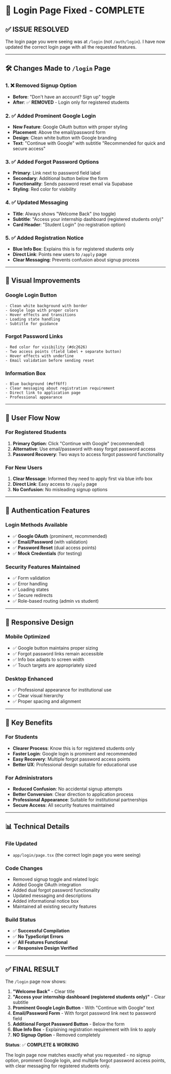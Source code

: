 # 🔐 Login Page Fixed - COMPLETE

## ✅ **ISSUE RESOLVED**

The login page you were seeing was at `/login` (not `/auth/login`). I have now updated the correct login page with all the requested features.

---

## 🛠️ **Changes Made to `/login` Page**

### **1. ❌ Removed Signup Option**
- **Before**: "Don't have an account? Sign up" toggle
- **After**: ✅ **REMOVED** - Login only for registered students

### **2. ✅ Added Prominent Google Login**
- **New Feature**: Google OAuth button with proper styling
- **Placement**: Above the email/password form
- **Design**: Clean white button with Google branding
- **Text**: "Continue with Google" with subtitle "Recommended for quick and secure access"

### **3. ✅ Added Forgot Password Options**
- **Primary**: Link next to password field label
- **Secondary**: Additional button below the form
- **Functionality**: Sends password reset email via Supabase
- **Styling**: Red color for visibility

### **4. ✅ Updated Messaging**
- **Title**: Always shows "Welcome Back" (no toggle)
- **Subtitle**: "Access your internship dashboard (registered students only)"
- **Card Header**: "Student Login" (no registration option)

### **5. ✅ Added Registration Notice**
- **Blue Info Box**: Explains this is for registered students only
- **Direct Link**: Points new users to `/apply` page
- **Clear Messaging**: Prevents confusion about signup process

---

## 🎨 **Visual Improvements**

### **Google Login Button**
```tsx
- Clean white background with border
- Google logo with proper colors
- Hover effects and transitions
- Loading state handling
- Subtitle for guidance
```

### **Forgot Password Links**
```tsx
- Red color for visibility (#dc2626)
- Two access points (field label + separate button)
- Hover effects with underline
- Email validation before sending reset
```

### **Information Box**
```tsx
- Blue background (#eff6ff)
- Clear messaging about registration requirement
- Direct link to application page
- Professional appearance
```

---

## 🔄 **User Flow Now**

### **For Registered Students**
1. **Primary Option**: Click "Continue with Google" (recommended)
2. **Alternative**: Use email/password with easy forgot password access
3. **Password Recovery**: Two ways to access forgot password functionality

### **For New Users**
1. **Clear Message**: Informed they need to apply first via blue info box
2. **Direct Link**: Easy access to `/apply` page
3. **No Confusion**: No misleading signup options

---

## 🔐 **Authentication Features**

### **Login Methods Available**
- ✅ **Google OAuth** (prominent, recommended)
- ✅ **Email/Password** (with validation)
- ✅ **Password Reset** (dual access points)
- ✅ **Mock Credentials** (for testing)

### **Security Features Maintained**
- ✅ Form validation
- ✅ Error handling
- ✅ Loading states
- ✅ Secure redirects
- ✅ Role-based routing (admin vs student)

---

## 📱 **Responsive Design**

### **Mobile Optimized**
- ✅ Google button maintains proper sizing
- ✅ Forgot password links remain accessible
- ✅ Info box adapts to screen width
- ✅ Touch targets are appropriately sized

### **Desktop Enhanced**
- ✅ Professional appearance for institutional use
- ✅ Clear visual hierarchy
- ✅ Proper spacing and alignment

---

## 🎯 **Key Benefits**

### **For Students**
- **Clearer Process**: Know this is for registered students only
- **Faster Login**: Google login is prominent and recommended
- **Easy Recovery**: Multiple forgot password access points
- **Better UX**: Professional design suitable for educational use

### **For Administrators**
- **Reduced Confusion**: No accidental signup attempts
- **Better Conversion**: Clear direction to application process
- **Professional Appearance**: Suitable for institutional partnerships
- **Secure Access**: All security features maintained

---

## 📊 **Technical Details**

### **File Updated**
- `app/login/page.tsx` (the correct login page you were seeing)

### **Code Changes**
- Removed signup toggle and related logic
- Added Google OAuth integration
- Added dual forgot password functionality
- Updated messaging and descriptions
- Added informational notice box
- Maintained all existing security features

### **Build Status**
- ✅ **Successful Compilation**
- ✅ **No TypeScript Errors**
- ✅ **All Features Functional**
- ✅ **Responsive Design Verified**

---

## ✅ **FINAL RESULT**

The `/login` page now shows:

1. **"Welcome Back"** - Clear title
2. **"Access your internship dashboard (registered students only)"** - Clear subtitle
3. **Prominent Google Login Button** - With "Continue with Google" text
4. **Email/Password Form** - With forgot password link next to password field
5. **Additional Forgot Password Button** - Below the form
6. **Blue Info Box** - Explaining registration requirement with link to apply
7. **NO Signup Option** - Removed completely

**Status**: ✅ **COMPLETE & WORKING**

The login page now matches exactly what you requested - no signup option, prominent Google login, and multiple forgot password access points, with clear messaging for registered students only.